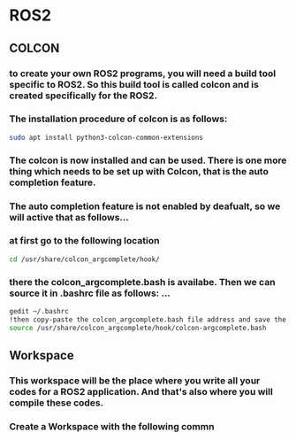 # ROS2
## COLCON
### to create your own ROS2 programs, you will need a build tool specific to ROS2. So this build tool is called colcon and is created specifically for the ROS2. 
### The installation procedure of colcon is as follows: 
```bash
sudo apt install python3-colcon-common-extensions
```
### The colcon is now installed and can be used. There is one more thing which needs to be set up with Colcon, that is the auto completion feature.
### The auto completion feature is not enabled by deafualt, so we will active that as follows... 
### at first go to the following location
```bash
cd /usr/share/colcon_argcomplete/hook/
```
### there the colcon_argcomplete.bash is availabe. Then we can source it in .bashrc file as follows: ...
```bash
gedit ~/.bashrc
!then copy-paste the colcon_argcomplete.bash file address and save the changes.
source /usr/share/colcon_argcomplete/hook/colcon-argcomplete.bash
```
## Workspace
### This workspace will be the place where you write all your codes for a ROS2 application. And that's also where you will compile these codes.
### Create a Workspace with the following  commn 
